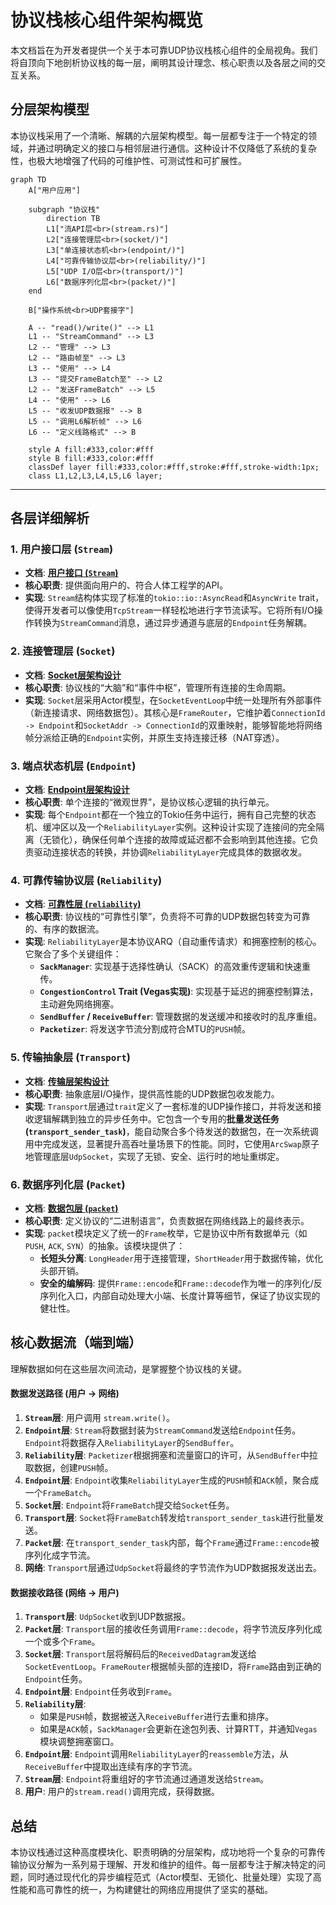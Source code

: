 # 协议栈核心组件架构概览

本文档旨在为开发者提供一个关于本可靠UDP协议栈核心组件的全局视角。我们将自顶向下地剖析协议栈的每一层，阐明其设计理念、核心职责以及各层之间的交互关系。

## 分层架构模型

本协议栈采用了一个清晰、解耦的六层架构模型。每一层都专注于一个特定的领域，并通过明确定义的接口与相邻层进行通信。这种设计不仅降低了系统的复杂性，也极大地增强了代码的可维护性、可测试性和可扩展性。

```mermaid
graph TD
    A["用户应用"]
    
    subgraph "协议栈"
        direction TB
        L1["流API层<br>(stream.rs)"]
        L2["连接管理层<br>(socket/)"]
        L3["单连接状态机<br>(endpoint/)"]
        L4["可靠传输协议层<br>(reliability/)"]
        L5["UDP I/O层<br>(transport/)"]
        L6["数据序列化层<br>(packet/)"]
    end
    
    B["操作系统<br>UDP套接字"]

    A -- "read()/write()" --> L1
    L1 -- "StreamCommand" --> L3
    L2 -- "管理" --> L3
    L2 -- "路由帧至" --> L3
    L3 -- "使用" --> L4
    L3 -- "提交FrameBatch至" --> L2
    L2 -- "发送FrameBatch" --> L5
    L4 -- "使用" --> L6
    L5 -- "收发UDP数据报" --> B
    L5 -- "调用L6解析帧" --> L6
    L6 -- "定义线路格式" --> B

    style A fill:#333,color:#fff
    style B fill:#333,color:#fff
    classDef layer fill:#333,color:#fff,stroke:#fff,stroke-width:1px;
    class L1,L2,L3,L4,L5,L6 layer;
```

---

## 各层详细解析

### 1. 用户接口层 (`Stream`)
- **文档**: [**用户接口 (`Stream`)**](./stream.md)
- **核心职责**: 提供面向用户的、符合人体工程学的API。
- **实现**: `Stream`结构体实现了标准的`tokio::io::AsyncRead`和`AsyncWrite` trait，使得开发者可以像使用`TcpStream`一样轻松地进行字节流读写。它将所有I/O操作转换为`StreamCommand`消息，通过异步通道与底层的`Endpoint`任务解耦。

### 2. 连接管理层 (`Socket`)
- **文档**: [**Socket层架构设计**](./socket-layer.md)
- **核心职责**: 协议栈的“大脑”和“事件中枢”，管理所有连接的生命周期。
- **实现**: `Socket`层采用Actor模型，在`SocketEventLoop`中统一处理所有外部事件（新连接请求、网络数据包）。其核心是`FrameRouter`，它维护着`ConnectionId -> Endpoint`和`SocketAddr -> ConnectionId`的双重映射，能够智能地将网络帧分派给正确的`Endpoint`实例，并原生支持连接迁移（NAT穿透）。

### 3. 端点状态机层 (`Endpoint`)
- **文档**: [**Endpoint层架构设计**](./endpoint/README.md)
- **核心职责**: 单个连接的“微观世界”，是协议核心逻辑的执行单元。
- **实现**: 每个`Endpoint`都在一个独立的Tokio任务中运行，拥有自己完整的状态机、缓冲区以及一个`ReliabilityLayer`实例。这种设计实现了连接间的完全隔离（无锁化），确保任何单个连接的故障或延迟都不会影响到其他连接。它负责驱动连接状态的转换，并协调`ReliabilityLayer`完成具体的数据收发。

### 4. 可靠传输协议层 (`Reliability`)
- **文档**: [**可靠性层 (`reliability`)**](./reliability.md)
- **核心职责**: 协议栈的“可靠性引擎”，负责将不可靠的UDP数据包转变为可靠的、有序的数据流。
- **实现**: `ReliabilityLayer`是本协议ARQ（自动重传请求）和拥塞控制的核心。它聚合了多个关键组件：
    - **`SackManager`**: 实现基于选择性确认（SACK）的高效重传逻辑和快速重传。
    - **`CongestionControl` Trait (Vegas实现)**: 实现基于延迟的拥塞控制算法，主动避免网络拥塞。
    - **`SendBuffer` / `ReceiveBuffer`**: 管理数据的发送缓冲和接收时的乱序重组。
    - **`Packetizer`**: 将发送字节流分割成符合MTU的`PUSH`帧。

### 5. 传输抽象层 (`Transport`)
- **文档**: [**传输层架构设计**](./transport-layer.md)
- **核心职责**: 抽象底层I/O操作，提供高性能的UDP数据包收发能力。
- **实现**: `Transport`层通过`trait`定义了一套标准的UDP操作接口，并将发送和接收逻辑解耦到独立的异步任务中。它包含一个专用的**批量发送任务 (`transport_sender_task`)**，能自动聚合多个待发送的数据包，在一次系统调用中完成发送，显著提升高吞吐量场景下的性能。同时，它使用`ArcSwap`原子地管理底层`UdpSocket`，实现了无锁、安全、运行时的地址重绑定。

### 6. 数据序列化层 (`Packet`)
- **文档**: [**数据包层 (`packet`)**](./packet.md)
- **核心职责**: 定义协议的“二进制语言”，负责数据在网络线路上的最终表示。
- **实现**: `packet`模块定义了统一的`Frame`枚举，它是协议中所有数据单元（如`PUSH`, `ACK`, `SYN`）的抽象。该模块提供了：
    - **长短头分离**: `LongHeader`用于连接管理，`ShortHeader`用于数据传输，优化头部开销。
    - **安全的编解码**: 提供`Frame::encode`和`Frame::decode`作为唯一的序列化/反序列化入口，内部自动处理大小端、长度计算等细节，保证了协议实现的健壮性。

## 核心数据流（端到端）

理解数据如何在这些层次间流动，是掌握整个协议栈的关键。

#### **数据发送路径 (用户 -> 网络)**
1.  **`Stream`层**: 用户调用 `stream.write()`。
2.  **`Endpoint`层**: `Stream`将数据封装为`StreamCommand`发送给`Endpoint`任务。`Endpoint`将数据存入`ReliabilityLayer`的`SendBuffer`。
3.  **`Reliability`层**: `Packetizer`根据拥塞和流量窗口的许可，从`SendBuffer`中拉取数据，创建`PUSH`帧。
4.  **`Endpoint`层**: `Endpoint`收集`ReliabilityLayer`生成的`PUSH`帧和`ACK`帧，聚合成一个`FrameBatch`。
5.  **`Socket`层**: `Endpoint`将`FrameBatch`提交给`Socket`任务。
6.  **`Transport`层**: `Socket`将`FrameBatch`转发给`transport_sender_task`进行批量发送。
7.  **`Packet`层**: 在`transport_sender_task`内部，每个`Frame`通过`Frame::encode`被序列化成字节流。
8.  **网络**: `Transport`层通过`UdpSocket`将最终的字节流作为UDP数据报发送出去。

#### **数据接收路径 (网络 -> 用户)**
1.  **`Transport`层**: `UdpSocket`收到UDP数据报。
2.  **`Packet`层**: `Transport`层的接收任务调用`Frame::decode`，将字节流反序列化成一个或多个`Frame`。
3.  **`Socket`层**: `Transport`层将解码后的`ReceivedDatagram`发送给`SocketEventLoop`。`FrameRouter`根据帧头部的连接ID，将`Frame`路由到正确的`Endpoint`任务。
4.  **`Endpoint`层**: `Endpoint`任务收到`Frame`。
5.  **`Reliability`层**:
    - 如果是`PUSH`帧，数据被送入`ReceiveBuffer`进行去重和排序。
    - 如果是`ACK`帧，`SackManager`会更新在途包列表、计算RTT，并通知`Vegas`模块调整拥塞窗口。
6.  **`Endpoint`层**: `Endpoint`调用`ReliabilityLayer`的`reassemble`方法，从`ReceiveBuffer`中提取出连续有序的字节流。
7.  **`Stream`层**: `Endpoint`将重组好的字节流通过通道发送给`Stream`。
8.  **用户**: 用户的`stream.read()`调用完成，获得数据。

## 总结
本协议栈通过这种高度模块化、职责明确的分层架构，成功地将一个复杂的可靠传输协议分解为一系列易于理解、开发和维护的组件。每一层都专注于解决特定的问题，同时通过现代化的异步编程范式（Actor模型、无锁化、批量处理）实现了高性能和高可靠性的统一，为构建健壮的网络应用提供了坚实的基础。

